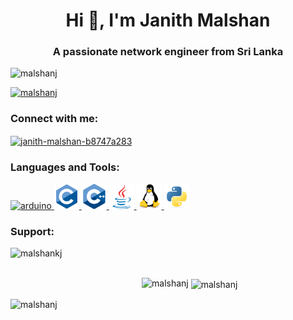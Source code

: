 <h1 align="center">Hi 👋, I'm Janith Malshan</h1>
<h3 align="center">A passionate network engineer from Sri Lanka</h3>

<p align="left"> <img src="https://komarev.com/ghpvc/?username=malshanj&label=Profile%20views&color=0e75b6&style=flat" alt="malshanj" /> </p>

<p align="left"> <a href="https://github.com/ryo-ma/github-profile-trophy"><img src="https://github-profile-trophy.vercel.app/?username=malshanj" alt="malshanj" /></a> </p>

<h3 align="left">Connect with me:</h3>
<p align="left">
<a href="https://linkedin.com/in/janith-malshan-b8747a283" target="blank"><img align="center" src="https://raw.githubusercontent.com/rahuldkjain/github-profile-readme-generator/master/src/images/icons/Social/linked-in-alt.svg" alt="janith-malshan-b8747a283" height="30" width="40" /></a>
</p>

<h3 align="left">Languages and Tools:</h3>
<p align="left"> <a href="https://www.arduino.cc/" target="_blank" rel="noreferrer"> <img src="https://cdn.worldvectorlogo.com/logos/arduino-1.svg" alt="arduino" width="40" height="40"/> </a> <a href="https://www.cprogramming.com/" target="_blank" rel="noreferrer"> <img src="https://raw.githubusercontent.com/devicons/devicon/master/icons/c/c-original.svg" alt="c" width="40" height="40"/> </a> <a href="https://www.w3schools.com/cpp/" target="_blank" rel="noreferrer"> <img src="https://raw.githubusercontent.com/devicons/devicon/master/icons/cplusplus/cplusplus-original.svg" alt="cplusplus" width="40" height="40"/> </a> <a href="https://www.java.com" target="_blank" rel="noreferrer"> <img src="https://raw.githubusercontent.com/devicons/devicon/master/icons/java/java-original.svg" alt="java" width="40" height="40"/> </a> <a href="https://www.linux.org/" target="_blank" rel="noreferrer"> <img src="https://raw.githubusercontent.com/devicons/devicon/master/icons/linux/linux-original.svg" alt="linux" width="40" height="40"/> </a> <a href="https://www.python.org" target="_blank" rel="noreferrer"> <img src="https://raw.githubusercontent.com/devicons/devicon/master/icons/python/python-original.svg" alt="python" width="40" height="40"/> </a> </p>

<h3 align="left">Support:</h3>
<p><a href="https://www.buymeacoffee.com/malshankj"> <img align="left" src="https://cdn.buymeacoffee.com/buttons/v2/default-yellow.png" height="50" width="210" alt="malshankj" /></a></p><br><br>

<p><img align="left" src="https://github-readme-stats.vercel.app/api/top-langs?username=malshanj&show_icons=true&locale=en&layout=compact" alt="malshanj" /></p>

<p>&nbsp;<img align="center" src="https://github-readme-stats.vercel.app/api?username=malshanj&show_icons=true&locale=en" alt="malshanj" /></p>

<p><img align="center" src="https://github-readme-streak-stats.herokuapp.com/?user=malshanj&" alt="malshanj" /></p>
